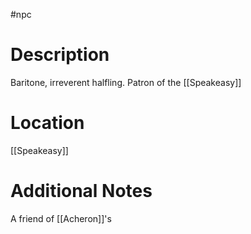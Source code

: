 #npc
# Description
Baritone, irreverent halfling. Patron of the [[Speakeasy]]
# Location
[[Speakeasy]]
# Additional Notes
A friend of [[Acheron]]'s